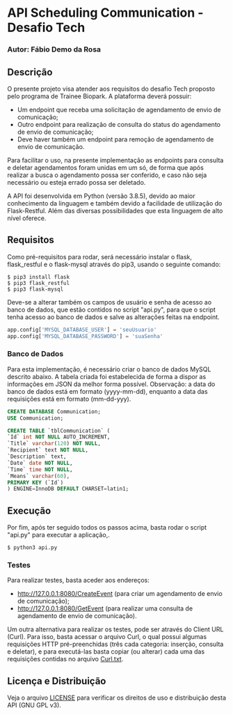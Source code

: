 # API Scheduling Communication - Desafio Tech #
### Autor: Fábio Demo da Rosa ###

## Descrição ##
O presente projeto visa atender aos requisitos do desafio Tech proposto pelo programa de Trainee Biopark.
A plataforma deverá possuir:
- Um endpoint que receba uma solicitação de agendamento de envio de comunicação;
- Outro endpoint para realização de consulta do status do agendamento de envio de comunicação;
- Deve haver também um endpoint para remoção de agendamento de envio de comunicação.


Para facilitar o uso, na presente implementação as endpoints para consulta e deletar agendamentos foram unidas em um só, de forma que após realizar a busca o agendamento possa ser conferido, e caso não seja necessário ou esteja errado possa ser deletado.


A API foi desenvolvida em Python (versão 3.8.5), devido ao maior conhecimento da linguagem e também devido a facilidade de utilização do Flask-Restful. Além das diversas possibilidades que esta linguagem de alto nível oferece.

## Requisitos ##

Como pré-requisitos para rodar, será necessário instalar o flask, flask_restful e o flask-mysql através do pip3, usando o seguinte comando:
```
$ pip3 install flask
$ pip3 flask_restful
$ pip3 flask-mysql
```
Deve-se a alterar também os campos de usuário e senha de acesso ao banco de dados, que estão contidos no script "api.py", para que o script tenha acesso ao banco de dados e salve as alterações feitas na endpoint.
```python
app.config['MYSQL_DATABASE_USER'] = 'seuUsuario'
app.config['MYSQL_DATABASE_PASSWORD'] = 'suaSenha'
```
### Banco de Dados ###

Para esta implementação, é necessário criar o banco de dados MySQL descrito abaixo. A tabela criada foi estabelecida de forma a dispor as informações em JSON da melhor forma possível. Observação: a data do banco de dados está em formato (yyyy-mm-dd), enquanto a data das requisições está em formato (mm-dd-yyy).
```sql
CREATE DATABASE Communication;
USE Communication;

CREATE TABLE `tblCommunication` (
`Id` int NOT NULL AUTO_INCREMENT,
`Title` varchar(120) NOT NULL,
`Recipient` text NOT NULL,
`Description` text,
`Date` date NOT NULL,
`Time` time NOT NULL,
`Means` varchar(60),
PRIMARY KEY (`Id`)
) ENGINE=InnoDB DEFAULT CHARSET=latin1;
```


## Execução ##

Por fim, após ter seguido todos os passos acima, basta rodar o script "api.py" para executar a aplicação,.
```
$ python3 api.py
```
### Testes ###
Para realizar testes, basta aceder aos endereços:
- http://127.0.0.1:8080/CreateEvent (para criar um agendamento de envio de comunicação);
- http://127.0.0.1:8080/GetEvent (para realizar uma consulta de agendamento de envio de comunicação).

Um outra alternativa para realizar os testes, pode ser através do Client URL (Curl). Para isso, basta acessar o arquivo Curl, o qual possui algumas requisições HTTP pré-preenchidas (três cada categoria: inserção, consulta e deletar), e para executá-las basta copiar (ou alterar) cada uma das requisições contidas no arquivo [Curl.txt](curl.txt).


## Licença e Distribuição ##

Veja o arquivo [LICENSE](LICENSE) para verificar os direitos de uso e distribuição desta API (GNU GPL v3).
